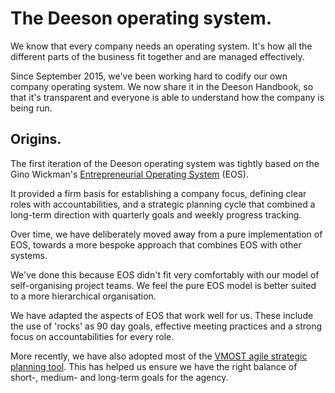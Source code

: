 # The Deeson operating system.

We know that every company needs an operating system. It's how all the different parts of the business fit together and are managed effectively.

Since September 2015, we've been working hard to codify our own company operating system. We now share it in the Deeson Handbook, so that it's transparent and everyone is able to understand how the company is being run.

## Origins.

The first iteration of the Deeson operating system was tightly based on the Gino Wickman's [Entrepreneurial Operating System](http://www.eosworldwide.com/what-is-eos#axzz4U78AHZrp) (EOS). 

It provided a firm basis for establishing a company focus, defining clear roles with accountabilities, and a strategic planning cycle that combined a long-term direction with quarterly goals and weekly progress tracking.

Over time, we have deliberately moved away from a pure implementation of EOS, towards a more bespoke approach that combines EOS with other systems. 

We've done this because EOS didn't fit very comfortably with our model of self-organising project teams. We feel the pure EOS model is better suited to a more hierarchical organisation.

We have adapted the aspects of EOS that work well for us. These include the use of 'rocks' as 90 day goals, effective meeting practices and a strong focus on accountabilities for every role.

More recently, we have also adopted most of the [VMOST agile strategic planning tool](http://www.vmost.tools/). This has helped us ensure we have the right balance of short-, medium- and long-term goals for the agency.

